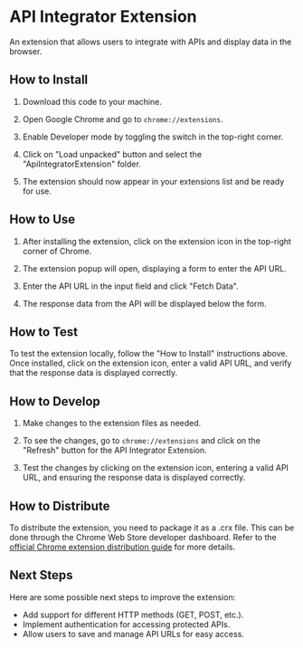 # API Integrator Extension

An extension that allows users to integrate with APIs and display data in the browser.

## How to Install

1. Download this code to your machine.

2. Open Google Chrome and go to `chrome://extensions`.

3. Enable Developer mode by toggling the switch in the top-right corner.

4. Click on "Load unpacked" button and select the "ApiIntegratorExtension" folder.

5. The extension should now appear in your extensions list and be ready for use.

## How to Use

1. After installing the extension, click on the extension icon in the top-right corner of Chrome.

2. The extension popup will open, displaying a form to enter the API URL.

3. Enter the API URL in the input field and click "Fetch Data".

4. The response data from the API will be displayed below the form.

## How to Test

To test the extension locally, follow the "How to Install" instructions above. Once installed, click on the extension icon, enter a valid API URL, and verify that the response data is displayed correctly.

## How to Develop

1. Make changes to the extension files as needed.

2. To see the changes, go to `chrome://extensions` and click on the "Refresh" button for the API Integrator Extension.

3. Test the changes by clicking on the extension icon, entering a valid API URL, and ensuring the response data is displayed correctly.

## How to Distribute

To distribute the extension, you need to package it as a .crx file. This can be done through the Chrome Web Store developer dashboard. Refer to the [official Chrome extension distribution guide](https://developer.chrome.com/docs/extensions/mv3/hosting/) for more details.

## Next Steps

Here are some possible next steps to improve the extension:

- Add support for different HTTP methods (GET, POST, etc.).
- Implement authentication for accessing protected APIs.
- Allow users to save and manage API URLs for easy access.

